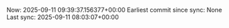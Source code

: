 Now: 2025-09-11 09:39:37.156377+00:00 Earliest commit since sync: None Last sync: 2025-09-11 08:03:07+00:00
